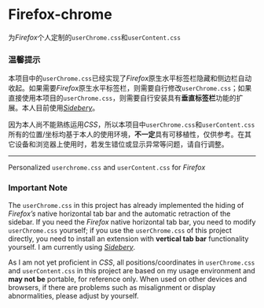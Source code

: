# Firefox-chrome

为*Firefox*个人定制的`userChrome.css`和`userContent.css`

### 温馨提示

本项目中的`userChrome.css`已经实现了*Firefox*原生水平标签栏隐藏和侧边栏自动收起。如果需要*Firefox*原生水平标签栏，则需要自行修改`userChrome.css`；如果直接使用本项目的`userChrome.css`，则需要自行安装具有**垂直标签栏**功能的扩展。本人目前使用[*Sidebery*](https://github.com/mbnuqw/sidebery)。

因为本人尚不能熟练运用*CSS*，所以本项目中`userChrome.css`和`userContent.css`所有的位置/坐标均基于本人的使用环境，**不一定**具有可移植性，仅供参考。在其它设备和浏览器上使用时，若发生错位或显示异常等问题，请自行调整。

* * *

Personalized `userchrome.css` and `userContent.css` for *Firefox*

### Important Note

The `userChrome.css` in this project has already implemented the hiding of *Firefox’s* native horizontal tab bar and the automatic retraction of the sidebar. If you need the *Firefox* native horizontal tab bar, you need to modify `userChrome.css` yourself; if you use the `userChrome.css` of this project directly, you need to install an extension with **vertical tab bar** functionality yourself. I am currently using [*Sidebery*](https://github.com/mbnuqw/sidebery).

As I am not yet proficient in *CSS*, all positions/coordinates in `userChrome.css` and `userContent.css` in this project are based on my usage environment and **may not be** portable, for reference only. When used on other devices and browsers, if there are problems such as misalignment or display abnormalities, please adjust by yourself.


